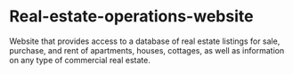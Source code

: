 # Real-estate-operations-website
Website that provides access to a database of real estate listings for sale, purchase, and rent of apartments, houses, cottages, as well as information on any type of commercial real estate.
